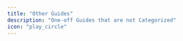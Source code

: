 ```yaml
---
title: "Other Guides"
description: "One-off Guides that are not Categorized"
icon: "play_circle"
---
```


